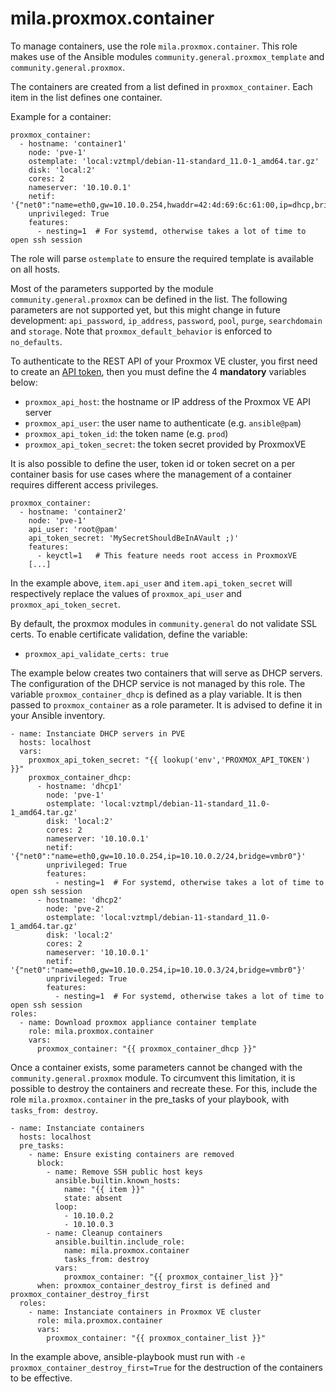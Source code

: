 # mila.proxmox.container

To manage containers, use the role `mila.proxmox.container`. This role makes use
of the Ansible modules `community.general.proxmox_template` and
`community.general.proxmox`.

The containers are created from a list defined in `proxmox_container`. Each item
in the list defines one container.

Example for a container:

    proxmox_container:
      - hostname: 'container1'
        node: 'pve-1'
        ostemplate: 'local:vztmpl/debian-11-standard_11.0-1_amd64.tar.gz'
        disk: 'local:2'
        cores: 2
        nameserver: '10.10.0.1'
        netif: '{"net0":"name=eth0,gw=10.10.0.254,hwaddr=42:4d:69:6c:61:00,ip=dhcp,bridge=vmbr0"}'
        unprivileged: True
        features:
          - nesting=1  # For systemd, otherwise takes a lot of time to open ssh session

The role will parse `ostemplate` to ensure the required template is available on
all hosts.

Most of the parameters supported by the module `community.general.proxmox` can
be defined in the list. The following parameters are not supported yet, but
this might change in future development: `api_password`, `ip_address`, 
`password`, `pool`, `purge`, `searchdomain` and `storage`. Note that
`proxmox_default_behavior` is enforced to `no_defaults`.

To authenticate to the REST API of your Proxmox VE cluster, you first need to
create an [API token][pve_api_tokens], then you must define the 4 **mandatory**
variables below:

 - `proxmox_api_host`: the hostname or IP address of the Proxmox VE API server
 - `proxmox_api_user`: the user name to authenticate (e.g. `ansible@pam`)
 - `proxmox_api_token_id`: the token name (e.g. `prod`)
 - `proxmox_api_token_secret`: the token secret provided by ProxmoxVE

[pve_api_tokens]: https://pve.proxmox.com/pve-docs/chapter-pveum.html#pveum_tokens

It is also possible to define the user, token id or token secret on a per
container basis for use cases where the management of a container requires
different access privileges.

    proxmox_container:
      - hostname: 'container2'
        node: 'pve-1'
        api_user: 'root@pam'
        api_token_secret: 'MySecretShouldBeInAVault ;)'
        features:
          - keyctl=1   # This feature needs root access in ProxmoxVE
        [...]

In the example above, `item.api_user` and `item.api_token_secret` will
respectively replace the values of `proxmox_api_user` and
`proxmox_api_token_secret`.

By default, the proxmox modules in `community.general` do not validate SSL
certs. To enable certificate validation, define the variable:

 - `proxmox_api_validate_certs: true`

The example below creates two containers that will serve as DHCP servers. The
configuration of the DHCP service is not managed by this role. The variable
`proxmox_container_dhcp` is defined as a play variable. It is then passed to
`proxmox_container` as a role parameter. It is advised to define it in your
Ansible inventory.

    - name: Instanciate DHCP servers in PVE
      hosts: localhost
      vars:
        proxmox_api_token_secret: "{{ lookup('env','PROXMOX_API_TOKEN') }}"
        proxmox_container_dhcp:
          - hostname: 'dhcp1'
            node: 'pve-1'
            ostemplate: 'local:vztmpl/debian-11-standard_11.0-1_amd64.tar.gz'
            disk: 'local:2'
            cores: 2
            nameserver: '10.10.0.1'
            netif: '{"net0":"name=eth0,gw=10.10.0.254,ip=10.10.0.2/24,bridge=vmbr0"}'
            unprivileged: True
            features:
              - nesting=1  # For systemd, otherwise takes a lot of time to open ssh session
          - hostname: 'dhcp2'
            node: 'pve-2'
            ostemplate: 'local:vztmpl/debian-11-standard_11.0-1_amd64.tar.gz'
            disk: 'local:2'
            cores: 2
            nameserver: '10.10.0.1'
            netif: '{"net0":"name=eth0,gw=10.10.0.254,ip=10.10.0.3/24,bridge=vmbr0"}'
            unprivileged: True
            features:
              - nesting=1  # For systemd, otherwise takes a lot of time to open ssh session
    roles:
      - name: Download proxmox appliance container template
        role: mila.proxmox.container
        vars:
          proxmox_container: "{{ proxmox_container_dhcp }}"


Once a container exists, some parameters cannot be changed with the
`community.general.proxmox` module. To circumvent this limitation, it is
possible to destroy the containers and recreate these. For this, include the
role `mila.proxmox.container` in the pre_tasks of your playbook, with
`tasks_from: destroy`.

    - name: Instanciate containers
      hosts: localhost
      pre_tasks:
        - name: Ensure existing containers are removed
          block:
            - name: Remove SSH public host keys
              ansible.builtin.known_hosts:
                name: "{{ item }}"
                state: absent
              loop:
                - 10.10.0.2
                - 10.10.0.3
            - name: Cleanup containers
              ansible.builtin.include_role:
                name: mila.proxmox.container
                tasks_from: destroy
              vars:
                proxmox_container: "{{ proxmox_container_list }}"
          when: proxmox_container_destroy_first is defined and proxmox_container_destroy_first
      roles:
        - name: Instanciate containers in Proxmox VE cluster
          role: mila.proxmox.container
          vars:
            proxmox_container: "{{ proxmox_container_list }}"

In the example above, ansible-playbook must run with `-e
proxmox_container_destroy_first=True` for the destruction of the containers to
be effective.

